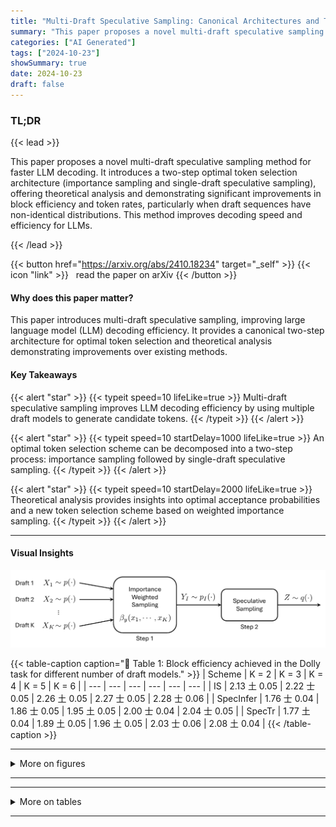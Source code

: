 ```yaml
---
title: "Multi-Draft Speculative Sampling: Canonical Architectures and Theoretical Limits"
summary: "This paper proposes a novel multi-draft speculative sampling method for faster LLM decoding. It introduces a two-step optimal token selection architecture (importance sampling and single-draft specula....."
categories: ["AI Generated"]
tags: ["2024-10-23"]
showSummary: true
date: 2024-10-23
draft: false
---
```


### TL;DR


{{< lead >}}

This paper proposes a novel multi-draft speculative sampling method for faster LLM decoding. It introduces a two-step optimal token selection architecture (importance sampling and single-draft speculative sampling), offering theoretical analysis and demonstrating significant improvements in block efficiency and token rates, particularly when draft sequences have non-identical distributions. This method improves decoding speed and efficiency for LLMs.

{{< /lead >}}


{{< button href="https://arxiv.org/abs/2410.18234" target="_self" >}}
{{< icon "link" >}} &nbsp; read the paper on arXiv
{{< /button >}}

#### Why does this paper matter?
This paper introduces multi-draft speculative sampling, improving large language model (LLM) decoding efficiency.  It provides a canonical two-step architecture for optimal token selection and theoretical analysis demonstrating improvements over existing methods.
#### Key Takeaways

{{< alert "star" >}}
{{< typeit speed=10 lifeLike=true >}} Multi-draft speculative sampling improves LLM decoding efficiency by using multiple draft models to generate candidate tokens. {{< /typeit >}}
{{< /alert >}}

{{< alert "star" >}}
{{< typeit speed=10 startDelay=1000 lifeLike=true >}} An optimal token selection scheme can be decomposed into a two-step process: importance sampling followed by single-draft speculative sampling. {{< /typeit >}}
{{< /alert >}}

{{< alert "star" >}}
{{< typeit speed=10 startDelay=2000 lifeLike=true >}} Theoretical analysis provides insights into optimal acceptance probabilities and a new token selection scheme based on weighted importance sampling. {{< /typeit >}}
{{< /alert >}}

------
#### Visual Insights

![](figures/figures_4_0.png "🔼 Optimal Approach for Multi-Draft Speculative Sampling")

{{< table-caption caption="🔽 Table 1: Block efficiency achieved in the Dolly task for different number of draft models." >}}
| Scheme | K = 2 | K = 3 | K = 4 | K = 5 | K = 6 |
| --- | --- | --- | --- | --- | --- |
| IS | 2.13 土 0.05 | 2.22 士 0.05 | 2.26 土 0.05 | 2.27 士 0.05 | 2.28 士 0.06 |
| SpecInfer | 1.76 士 0.04 | 1.86 士 0.05 | 1.95 土 0.05 | 2.00 士 0.04 | 2.04 士 0.05 |
| SpecTr | 1.77 土 0.04 | 1.89 土 0.05 | 1.96 土 0.05 | 2.03 士 0.06 | 2.08 土 0.04 |
{{< /table-caption >}}

------



<details>
<summary>More on figures
</summary>


![](figures/figures_24_0.png "🔼 Optimal Approach for Multi-Draft Speculative Sampling")

![](figures/figures_35_0.png "🔼 Figure 2: Numerical evaluation of Pr(accept) for the optimal scheme (Theorem 3) as well as two baseline schemes – SpecTr (Sun et al., 2024b) and SpecInfer (Miao et al., 2024). For sake of illustration we select alphabet Ω = {1,2,3} and p = [1/3,1/3, 1/3]. The left plot sets q = [1/3, q2, 2/3-q2] while the right plot sets q = [1/6, q2, 5/6 - q2] where q2 is varied on the x-axis.")


</details>

------







------

<details>
<summary>More on tables
</summary>


{{< table-caption caption="🔽 Table 2: Effect of LP Truncation and Alphabet Truncation" >}}
{{< /table-caption >}}

{{< table-caption caption="🔽 Comparison of average acceptance probability across different tasks for K = 2, 4, 8 drafts." >}}
{{< /table-caption >}}

{{< table-caption caption="🔽 Table 4: Block Efficiency achieved in the Dolly Task with top-k sampling" >}}
{{< /table-caption >}}

{{< table-caption caption="🔽 Comparison of average acceptance probability across different tasks for K = 2, 4, 8 drafts." >}}
{{< /table-caption >}}

{{< table-caption caption="🔽 Comparison of average acceptance probability across different tasks for K = 2, 4, 8 drafts." >}}
{{< /table-caption >}}

{{< table-caption caption="🔽 Table 7: ROUGE-L scores on the XSum task across various decoders and sampling temperatures." >}}
{{< /table-caption >}}

{{< table-caption caption="🔽 Table 8: BLEU scores on the WMT dataset across various decoders and sampling temperatures." >}}
{{< /table-caption >}}


</details>

------

